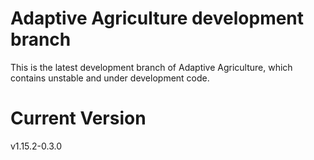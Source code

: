 # Adaptive Agriculture development branch
 
This is the latest development branch of Adaptive Agriculture, which contains unstable and under development code.

# Current Version

v1.15.2-0.3.0
